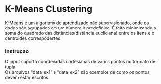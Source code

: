 # K-Means CLustering
K-Means é um algoritmo de aprendizado não supervisionado, onde os dados são agrupados em um número k predefinido. É feito minimizando a soma do quadrado das distâncias(distância euclidiana) entre os itens e o centroides correspodentes

### Instrucao
O input suporta coordenadas cartesianas de vários pontos no formato de tupla  
Os arquivos "data_ex1" e "data_ex2" são exemplos de como os pontos devem estar escritos


